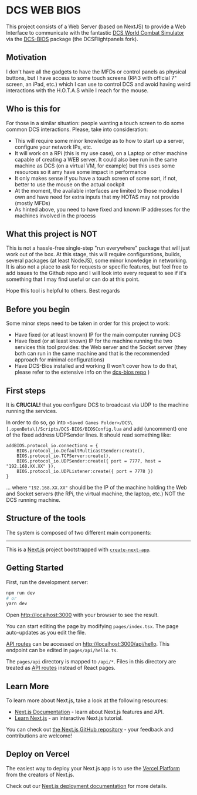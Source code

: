 # DCS WEB BIOS

This project consists of a Web Server (based on NextJS) to provide a Web Interface to communicate with the fantastic [DCS World Combat Simulator](https://www.digitalcombatsimulator.com/) via the [DCS-BIOS](https://github.com/DCSFlightpanels/dcs-bios) package (the DCSFlightpanels fork).

## Motivation

I don't have all the gadgets to have the MFDs or control panels as physical buttons, but I have access to some touch screens (RPi3 with official 7" screen, an iPad, etc.) which I can use to control DCS and avoid having weird interactions with the H.O.T.A.S while I reach for the mouse.

## Who is this for

For those in a similar situation: people wanting a touch screen to do some common DCS interactions. Please, take into consideration:

- This will require some minor knowledge as to how to start up a server, configure your network IPs, etc.
- It will work on a RPi (this is my use case), on a Laptop or other machine capable of creating a WEB server. It could also bee run in the same machine as DCS (on a virtual VM, for example) but this uses some resources so it amy have some impact in performance
- It only makes sense if you have a touch screen of some sort, if not, better to use the mouse on the actual cockpit
- At the moment, the available interfaces are limited to those modules I own and have need for extra inputs that my HOTAS may not provide (mostly MFDs)
- As hinted above, you need to have fixed and known IP addresses for the machines involved in the process

## What this project is NOT

This is not a hassle-free single-step "run everywhere" package that will just work out of the box. At this stage, this will require configurations, builds, several packages (at least NodeJS), some minor knowledge in networking. It is also not a place to ask for requests or specific features, but feel free to add issues to the Github repo and I will look into every request to see if it's something that I may find useful or can do at this point.

Hope this tool is helpful to others. Best regards

## Before you begin

Some minor steps need to be taken in order for this project to work:

- Have fixed (or at least known) IP for the main computer running DCS
- Have fixed (or at least known) IP for the machine running the two services this tool provides: the Web server and the Socket server (they both can run in the same machine and that is the recommended approach for minimal configurations)
- Have DCS-Bios installed and working (I won't cover how to do that, please refer to the extensive info on the [dcs-bios repo](https://github.com/DCSFlightpanels/dcs-bios) )

## First steps

It is **CRUCIAL!** that you configure DCS to broadcast via UDP to the machine running the services.

In order to do so, go into `<Saved Games Folder>/DCS\[.openBeta\]/Scripts/DCS-BIOS/BIOSConfig.lua` and add (uncomment) one of the fixed address UDPSender lines. It should read something like:

```
addBIOS.protocol_io.connections = {
	BIOS.protocol_io.DefaultMulticastSender:create(),
	BIOS.protocol_io.TCPServer:create(),
	BIOS.protocol_io.UDPSender:create({ port = 7777, host = "192.168.XX.XX" }),
	BIOS.protocol_io.UDPListener:create({ port = 7778 })
}
```

... where `"192.168.XX.XX"` should be the IP of the machine holding the Web and Socket servers (the RPi, the virtual machine, the laptop, etc.) NOT the DCS running machine.

## Structure of the tools

The system is composed of two different main components:

---

This is a [Next.js](https://nextjs.org/) project bootstrapped with [`create-next-app`](https://github.com/vercel/next.js/tree/canary/packages/create-next-app).

## Getting Started

First, run the development server:

```bash
npm run dev
# or
yarn dev
```

Open [http://localhost:3000](http://localhost:3000) with your browser to see the result.

You can start editing the page by modifying `pages/index.tsx`. The page auto-updates as you edit the file.

[API routes](https://nextjs.org/docs/api-routes/introduction) can be accessed on [http://localhost:3000/api/hello](http://localhost:3000/api/hello). This endpoint can be edited in `pages/api/hello.ts`.

The `pages/api` directory is mapped to `/api/*`. Files in this directory are treated as [API routes](https://nextjs.org/docs/api-routes/introduction) instead of React pages.

## Learn More

To learn more about Next.js, take a look at the following resources:

- [Next.js Documentation](https://nextjs.org/docs) - learn about Next.js features and API.
- [Learn Next.js](https://nextjs.org/learn) - an interactive Next.js tutorial.

You can check out [the Next.js GitHub repository](https://github.com/vercel/next.js/) - your feedback and contributions are welcome!

## Deploy on Vercel

The easiest way to deploy your Next.js app is to use the [Vercel Platform](https://vercel.com/new?utm_medium=default-template&filter=next.js&utm_source=create-next-app&utm_campaign=create-next-app-readme) from the creators of Next.js.

Check out our [Next.js deployment documentation](https://nextjs.org/docs/deployment) for more details.
